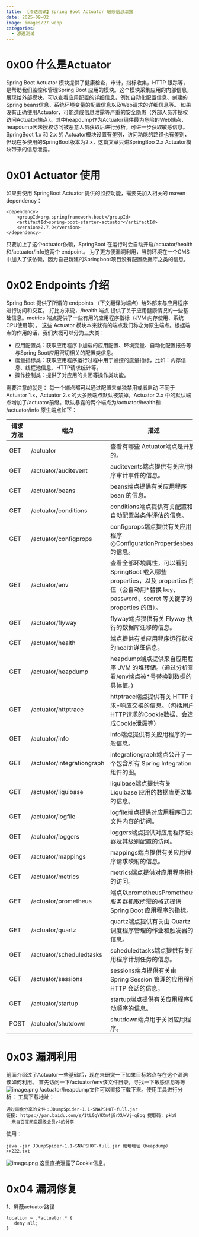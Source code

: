 ```yaml
---
title: 【渗透测试】Spring Boot Actuator 敏感信息泄露
date: 2025-09-02
image: images/27.webp
categories:
  - 渗透测试
---
```

# 0x00 什么是Actuator
Spring Boot Actuator 模块提供了健康检查，审计，指标收集，HTTP 跟踪等，是帮助我们监控和管理Spring Boot 应用的模块。这个模块采集应用的内部信息，展现给外部模块，可以查看应用配置的详细信息，例如自动化配置信息、创建的Spring beans信息、系统环境变量的配置信息以及Web请求的详细信息等。
如果没有正确使用Actuator，可能造成信息泄露等严重的安全隐患（外部人员非授权访问Actuator端点）。其中heapdump作为Actuator组件最为危险的Web端点，heapdump因未授权访问被恶意人员获取后进行分析，可进一步获取敏感信息。
SpringBoot 1.x 和 2.x 的 Actuator模块设置有差别，访问功能的路径也有差别，但现在多使用的SpringBoot版本为2.x，这篇文章只讲SpringBoo 2.x Actuator模块带来的信息泄露。
# 0x01 Actuator 使用
如果要使用 SpringBoot Actuator 提供的监控功能，需要先加入相关的 maven dependency：
```
<dependency>
    <groupId>org.springframework.boot</groupId>
    <artifactId>spring-boot-starter-actuator</artifactId>
    <version>2.7.0</version>
</dependency>
```
只要加上了这个actuator依赖，SpringBoot 在运行时会自动开启/actuator/health和/actuator/info这两个 endpoint。
为了更方便漏洞利用，当前环境在一个CMS中加入了该依赖，因为自己新建的Springboot项目没有配置数据库之类的信息。
# 0x02 Endpoints 介绍
Spring Boot 提供了所谓的 endpoints （下文翻译为端点）给外部来与应用程序进行访问和交互。
打比方来说，/health 端点 提供了关于应用健康情况的一些基础信息。metrics 端点提供了一些有用的应用程序指标（JVM 内存使用、系统CPU使用等）。
这些 Actuator 模块本来就有的端点我们称之为原生端点。根据端点的作用的话，我们大概可以分为三大类：
- 应用配置类：获取应用程序中加载的应用配置、环境变量、自动化配置报告等与Spring Boot应用密切相关的配置类信息。
- 度量指标类：获取应用程序运行过程中用于监控的度量指标，比如：内存信息、线程池信息、HTTP请求统计等。
- 操作控制类：提供了对应用的关闭等操作类功能。
    
需要注意的就是：
每一个端点都可以通过配置来单独禁用或者启动
不同于Actuator 1.x，Actuator 2.x 的大多数端点默认被禁掉。Actuator 2.x 中的默认端点增加了/actuator前缀。默认暴露的两个端点为/actuator/health和 /actuator/info
原生端点如下：

| 请求方法 | 端点                         | 描述                                                                                                          |
| ---- | -------------------------- | ----------------------------------------------------------------------------------------------------------- |
| GET  | /actuator                  | 查看有哪些 Actuator端点是开放的。                                                                                       |
| GET  | /actuator/auditevent       | auditevents端点提供有关应用程序审计事件的信息。                                                                               |
| GET  | /actuator/beans            | beans端点提供有关应用程序 bean 的信息。                                                                                   |
| GET  | /actuator/conditions       | conditions端点提供有关配置和自动配置类条件评估的信息。                                                                            |
| GET  | /actuator/configprops      | configprops端点提供有关应用程序@ConfigurationPropertiesbean的信息。                                                       |
| GET  | /actuator/env              | 查看全部环境属性，可以看到 SpringBoot 载入哪些 properties，以及 properties 的值（会自动用*替换 key、password、secret 等关键字的 properties 的值）。 |
| GET  | /actuator/flyway           | flyway端点提供有关 Flyway 执行的数据库迁移的信息。                                                                            |
| GET  | /actuator/health           | 端点提供有关应用程序运行状况的health详细信息。                                                                                  |
| GET  | /actuator/heapdump         | heapdump端点提供来自应用程序 JVM 的堆转储。(通过分析查看/env端点被*号替换到数据的具体值。)                                                     |
| GET  | /actuator/httptrace        | httptrace端点提供有关 HTTP 请求-响应交换的信息。（包括用户HTTP请求的Cookie数据，会造成Cookie泄露等）                                          |
| GET  | /actuator/info             | info端点提供有关应用程序的一般信息。                                                                                        |
| GET  | /actuator/integrationgraph | integrationgraph端点公开了一个包含所有 Spring Integration 组件的图。                                                        |
| GET  | /actuator/liquibase        | liquibase端点提供有关 Liquibase 应用的数据库更改集的信息。                                                                     |
| GET  | /actuator/logfile          | logfile端点提供对应用程序日志文件内容的访问。                                                                                  |
| GET  | /actuator/loggers          | loggers端点提供对应用程序记录器及其级别配置的访问。                                                                               |
| GET  | /actuator/mappings         | mappings端点提供有关应用程序请求映射的信息。                                                                                  |
| GET  | /actuator/metrics          | metrics端点提供对应用程序指标的访问。                                                                                      |
| GET  | /actuator/prometheus       | 端点以prometheusPrometheus 服务器抓取所需的格式提供 Spring Boot 应用程序的指标。                                                   |
| GET  | /actuator/quartz           | quartz端点提供有关由 Quartz 调度程序管理的作业和触发器的信息。                                                                      |
| GET  | /actuator/scheduledtasks   | scheduledtasks端点提供有关应用程序计划任务的信息。                                                                            |
| GET  | /actuator/sessions         | sessions端点提供有关由 Spring Session 管理的应用程序 HTTP 会话的信息。                                                          |
| GET  | /actuator/startup          | startup端点提供有关应用程序启动顺序的信息。                                                                                   |
| POST | /actuator/shutdown         | shutdown端点用于关闭应用程序。                                                                                         |
# 0x03 漏洞利用
前面介绍过了Actuator一些基础后，现在来研究一下如果目标站点存在这个漏洞该如何利用。
首先访问一下/actuator/env该文件目录，寻找一下敏感信息等等
![image.png](https://blogslimer.oss-cn-shanghai.aliyuncs.com/blog/20250902094313.png)
/actuator/heapdump文件可以直接下载下来。使用工具进行分析：
工具下载地址：
```
通过网盘分享的文件：JDumpSpider-1.1-SNAPSHOT-full.jar
链接: https://pan.baidu.com/s/1tL0gY9Xm4jBrXUxVj-g8og 提取码: pkb9 
--来自百度网盘超级会员v4的分享
```
使用：
```
java -jar JDumpSpider-1.1-SNAPSHOT-full.jar 绝地地址（heapdump） >>222.txt
```
![image.png](https://blogslimer.oss-cn-shanghai.aliyuncs.com/blog/20250902094616.png)
这里直接泄露了Cookie信息。
# 0x04 漏洞修复
1、屏蔽actuator路径
```
location ~ .*actuator.* {
   deny all;
}
```

